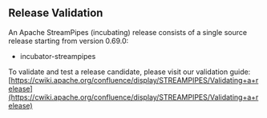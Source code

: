 <!--
  ~ Licensed to the Apache Software Foundation (ASF) under one or more
  ~ contributor license agreements.  See the NOTICE file distributed with
  ~ this work for additional information regarding copyright ownership.
  ~ The ASF licenses this file to You under the Apache License, Version 2.0
  ~ (the "License"); you may not use this file except in compliance with
  ~ the License.  You may obtain a copy of the License at
  ~
  ~    http://www.apache.org/licenses/LICENSE-2.0
  ~
  ~ Unless required by applicable law or agreed to in writing, software
  ~ distributed under the License is distributed on an "AS IS" BASIS,
  ~ WITHOUT WARRANTIES OR CONDITIONS OF ANY KIND, either express or implied.
  ~ See the License for the specific language governing permissions and
  ~ limitations under the License.
  ~
  -->

## Release Validation

An Apache StreamPipes (incubating) release consists of a single source release starting from version 0.69.0:

* incubator-streampipes

To validate and test a release candidate, please visit our validation guide: 
[https://cwiki.apache.org/confluence/display/STREAMPIPES/Validating+a+release](https://cwiki.apache.org/confluence/display/STREAMPIPES/Validating+a+release)
